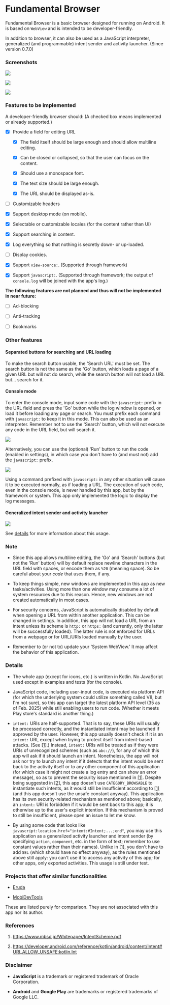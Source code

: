 # Fundamental Browser

Fundamental Browser is a basic browser designed for running on Android. It is based on `WebView` and is intended to be developer-friendly.

In addition to browser, it can also be used as a JavaScript interpreter, generalized (and programmable) intent sender and activity launcher. (Since version 0.7.0)

### Screenshots

![](screenshots/screenshot1.jpg)

![](screenshots/screenshot2.jpg)

![](screenshots/screenshot3.jpg)

### Features to be implemented

A developer-friendly browser should: (A checked box means implemented or already supported.)

- [x] Provide a field for editing URL

    - [x] The field itself should be large enough and should allow multiline editing.

    - [x] Can be closed or collapsed, so that the user can focus on the content.

    - [x] Should use a monospace font.

    - [x] The text size should be large enough.

    - [x] The URL should be displayed as-is.

- [ ] Customizable headers

- [x] Support desktop mode (on mobile).

- [x] Selectable or customizable locales (for the content rather than UI)

- [x] Support searching in content.

- [x] Log everything so that nothing is secretly down- or up-loaded.

- [ ] Display cookies.

- [x] Support `view-source:`. (Supported through framework)

- [x] Support `javascript:`. (Supported through framework; the output of `console.log` will be joined with the app's log.)

**The following features are not planned and thus will not be implemented in near future:**

- [ ] Ad-blocking

- [ ] Anti-tracking

- [ ] Bookmarks

### Other features

#### Separated buttons for searching and URL loading

To make the search button usable, the 'Search URL' must be set. The search button is not the same as the 'Go' button, which loads a page of a given URL but will not do search, while the search button will not load a URL but... search for it.

#### Console mode

To enter the console mode, input some code with the `javascript:` prefix in the URL field and press the 'Go' button while the log window is opened, or load it before loading any page or search. You must prefix each command with `javascript:` to keep it in this mode. This can also be used as an interpreter. Remember not to use the 'Search' button, which will not execute any code in the URL field, but will search it.

![](screenshots/screenshot4.jpg)

Alternatively, you can use the (optional) 'Run' button to run the code (enabled in settings), in which case you don't have to (and must not) add the `javascript:` prefix.

![](screenshots/screenshot5.jpg)

Using a command prefixed with `javascript:` in any other situation will cause it to be executed normally, as if loading a URL. The execution of such code, even in the console mode, is never handled by this app, but by the framework or system. This app only implemented the logic to display the log messages.

#### Generalized intent sender and activity launcher

![](screenshots/screenshot6.jpg)

See <a href="#Details">details</a> for more information about this usage.

### Note

* Since this app allows multiline editing, the 'Go' and 'Search' buttons (but not the 'Run' button) will by default replace newline characters in the URL field with spaces, or encode them as `%20` (meaning space). So be careful about your *code* that uses them, if any.

* To keep things simple, new windows are implemented in this app as new tasks/activities. Using more than one window may consume a lot of system resources due to this reason. Hence, new windows are not created automatically in most cases.

* For security concerns, JavaScript is automatically disabled by default when opening a URL from within another application. This can be changed in settings. In addition, this app will not load a URL from an intent unless its scheme is `http:` or `https:` (and currently, only the latter will be successfully loaded). The latter rule is not enforced for URLs from a webpage or for URL/URIs loaded manually by the user.

* Remember to (or not to) update your 'System WebView.' It may affect the behavior of this application.

### Details

* The whole app (except for icons, etc.) is written in Kotlin. No JavaScript used except in examples and tests (for the console).

* JavaScript code, including user-input code, is executed via platform API (for which the underlying system could utilize something called V8, but I'm not sure), so this app can target the latest platform API level (35 as of Feb. 2025) while still enabling users to run code. (Whether it meets Play store's standard is another thing.)

* `intent:` URIs are half-supported. That is to say, these URIs will usually be processed correctly, and the instantiated intent may be launched if approved by the user. However, this app usually doesn't check if it is an `intent:` URI, except when trying to protect itself from intent-based attacks. (See <a href="#References">[1]</a>.) Instead, `intent:` URIs will be treated as if they were URIs of unrecognized schemes (such as `abc://`), for any of which this app will ask if it should launch an intent. Nonetheless, the app will not ask nor try to launch any intent if it detects that the intent would be sent back to the activity itself or to any other component of this application (for which case it might not create a log entry and can show an error message), so as to prevent the security issue mentioned in <a href="#References">[1]</a>. Despite being suggested in <a href="#References">[2]</a>, this app doesn't use `CATEGORY_BROWSABLE` to instantiate such intents, as it would still be insufficient according to <a href="#References">[1]</a> (and this app doesn't use the unsafe constant anyway). This application has its own security-related mechanism as mentioned above; basically, an `intent:` URI is forbidden if it would be sent back to this app; it is otherwise up to the user's explicit intention. If this mechanism is proved to still be insufficient, please open an issue to let me know.

* By using some code that looks like `javascript:location.href="intent:#Intent;...;end"`, you may use this application as a generalized activity launcher and intent sender (by specifying `action`, `component`, etc. in the form of text; remember to use constant values rather than their names). Unlike in <a href="#References">[1]</a>, you don't have to add `SEL` (which should have no effect anyway), as the rules mentioned above still apply: you can't use it to access any activity of this app; for other apps, only exported activities. This usage is still under test.

### Projects that offer similar functionalities

* [Eruda](https://github.com/liriliri/eruda)

* [MobiDevTools](https://sourceforge.net/projects/mobidevtools/)

These are listed purely for comparison. They are not associated with this app nor its author.

### References

1. <https://www.mbsd.jp/Whitepaper/IntentScheme.pdf>

2. <https://developer.android.com/reference/kotlin/android/content/Intent#URI_ALLOW_UNSAFE:kotlin.Int>

### Disclaimer

- **JavaScript** is a trademark or registered trademark of Oracle Corporation.

- **Android** and **Google Play** are trademarks or registered trademarks of Google LLC.
